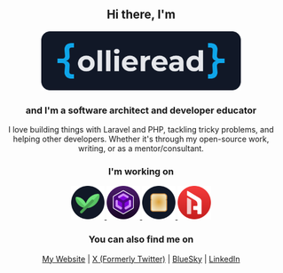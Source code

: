<h2 align="center">Hi there, I'm</h2>

<p align="center">
<img src="logos/ollieread-logo-dark-rounded@2x.png" width="360px">
</p>

<h3 align="center">and I'm a software architect and developer educator</h3>

<p align="center">I love building things with Laravel and PHP, tackling tricky problems, and helping other developers.
Whether it's through my open-source work, writing, or as a mentor/consultant.</p>

<h3 align="center">I'm working on</h3>

<p align="center">
<a href="https://sprout.ollieread.com" title="Sprout - Multitenancy for Laravel">
<img src="icons/sprout-icon-dark-circle@2x.png" width="60px">
</a>
<a href="https://github.com/concise-laravel" title="Concise - Lightweight ORM for Laravel">
<img src="icons/concise-icon-dark-bg-circle@2x.png" width="60px">
</a>
<a href="https://github.com/toastphp" title="Toast - PHP Framework">
<img src="icons/toast-icon-dark-circle@2x.png" width="60px">
</a>
<a href="https://github.com/articulate-laravel" title="Articulate - Feature-rich ORM for Laravel">
<img src="icons/articulate-icon-circle@2x.png" width="60px">
</a>
</p>

<h3 align="center">You can also find me on</h3>

<p align="center">
    <a href="https://ollieread.com">My Website</a>
    | <a href="https://x.com/ollieread.com">X (Formerly Twitter)</a>
    | <a href="https://bsky.app/profile/ollieread.com">BlueSky</a>
    | <a href="https://www.linkedin.com/in/ollieread/">LinkedIn</a>
</p>
